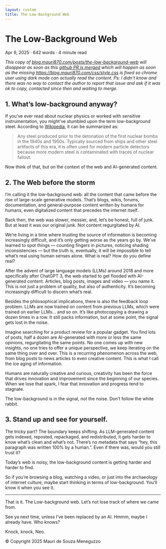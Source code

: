 ```yaml
---
layout: custom
title: The Low-Background Web
---
```

# The Low-Background Web
Apr 6, 2025 · 642 words · 4 minute read

_This copy of [blog.mauri870.com/posts/the-low-background-web](https://blog.mauri870.com/posts/the-low-background-web/) will disappear as soon as this [github PR is merged](https://github.com/organic-no-ai/web-site/pull/1) which will happen as soon as the missing https://blog.mauri870.com/css/style.css is fixed so chrome user using dark mode can actually read the content.
Ps: I didn't know and there was no way to contact the author to report that issue and ask if it was ok to copy, contacted since then and waiting to merge._

## 1. What’s low-background anyway?

If you’ve ever read about nuclear physics or worked with sensitive instrumentation, you might’ve stumbled upon the term low-background steel. According to [Wikipedia](https://en.wikipedia.org/wiki/Low-background_steel), it can be summarized as:

> Any steel produced prior to the detonation of the first nuclear bombs in the 1940s and 1950s. Typically sourced from ships and other steel artifacts of this era, it is often used for modern particle detectors because more modern steel is contaminated with traces of nuclear fallout.

Now think of that, but on the context of the web and AI-generated content.

## 2. The Web before the storm

I’m calling it the low-background web: all the content that came before the rise of large-scale generative models. That’s blogs, wikis, forums, documentation, and general-purpose content written by humans for humans, even digitalized content that precedes the internet itself.

Back then, the web was slower, messier, and, let’s be honest, full of junk. But at least it was our original junk. Not content regurgitated by AI.

We’re living in a time where trusting the source of information is becoming increasingly difficult, and it’s only getting worse as the years go by. We’ve learned to spot things — counting fingers in pictures, noticing shading inconsistencies — but the truth is, eventually, it will be impossible to tell what’s real using human senses alone. What is real? How do you define real?

After the advent of large language models (LLMs) around 2018 and more specifically after ChatGPT 3, the web started to get flooded with AI-generated content. Articles, blog posts, images and video — you name it. This is not just a problem of quality, but also of authenticity. It’s becoming increasingly difficult to discern what’s real.

Besides the philosophical implications, there is also the feedback loop problem. LLMs are now trained on content from previous LLMs, which were trained on earlier LLMs… and so on. It’s like photocopying a drawing a dozen times in a row. It still packs information, but at some point, the signal gets lost in the noise.

Imagine searching for a product review for a popular gadget. You find lots of posts, half a dozen are AI-generated with more or less the same opinions, regurgitating the same points. No one comes up with new insights, no one tries to offer a unique perspective, we keep iterating on the same thing over and over. This is a recurring phenomenon across the web, from blog posts to news articles to even creative content. This is what I call the ice aging of information.

Humans are naturally creative and curious, creativity has been the force that drives innovation and improvement since the beginning of our species. When we lose that spark, I fear that innovation and progress tend to stagnate.

The low-background is in the signal, not the noise. Don’t follow the white rabbit.

## 3. Stand up and see for yourself.

The tricky part? The boundary keeps shifting. As LLM-generated content gets indexed, reposted, repackaged, and redistributed, it gets harder to know what’s clean and what’s not. There’s no metadata that says “hey, this paragraph was written 100% by a human.”. Even if there was, would you still trust it?

Today’s web is noisy, the low-background content is getting harder and harder to find.

So if you’re browsing a blog, watching a video, or just into the archaeology of internet culture, maybe start thinking in terms of low-background. You’ll know it when you see it.

<hr>
That is it. The Low-background web. Let’s not lose track of where we came from.

See ya next time, unless I’ve been replaced by an AI. Hmmm, maybe I already have. Who knows?

Knock, knock, Neo.

© Copyright 2025  Mauri de Souza Meneguzzo
